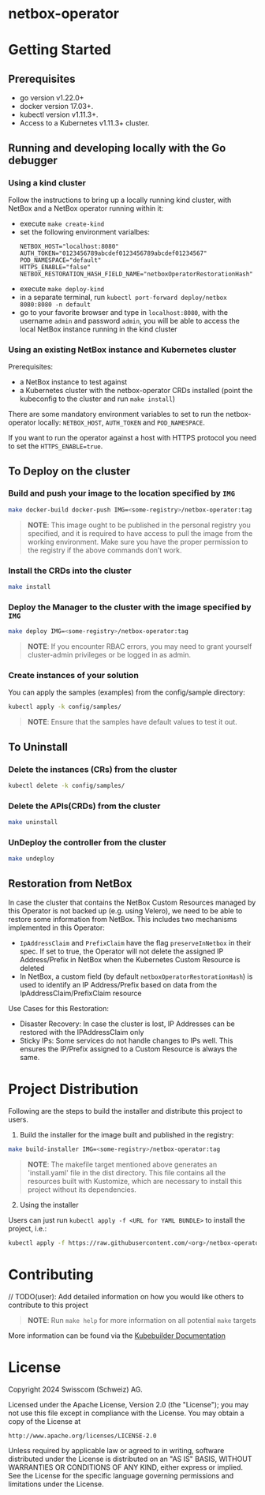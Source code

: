 # netbox-operator

# Getting Started

## Prerequisites
- go version v1.22.0+
- docker version 17.03+.
- kubectl version v1.11.3+.
- Access to a Kubernetes v1.11.3+ cluster.

## Running and developing locally with the Go debugger

### Using a kind cluster

Follow the instructions to bring up a locally running kind cluster, with NetBox and a NetBox operator running within it:
- execute `make create-kind`
- set the following environment varialbes:
    ```
    NETBOX_HOST="localhost:8080"
    AUTH_TOKEN="0123456789abcdef0123456789abcdef01234567"
    POD_NAMESPACE="default"
    HTTPS_ENABLE="false"
    NETBOX_RESTORATION_HASH_FIELD_NAME="netboxOperatorRestorationHash"
    ```
- execute `make deploy-kind`
- in a separate terminal, run `kubectl port-forward deploy/netbox 8080:8080 -n default`
- go to your favorite browser and type in `localhost:8080`, with the username `admin` and password `admin`, you will be able to access the local NetBox instance running in the kind cluster

### Using an existing NetBox instance and Kubernetes cluster

Prerequisites:
- a NetBox instance to test against
- a Kubernetes cluster with the netbox-operator CRDs installed (point the kubeconfig to the cluster and run `make install`)

There are some mandatory environment variables to set to run the netbox-operator locally: `NETBOX_HOST`, `AUTH_TOKEN` and `POD_NAMESPACE`.

If you want to run the operator against a host with HTTPS protocol you need to set the `HTTPS_ENABLE=true`.

## To Deploy on the cluster

### Build and push your image to the location specified by `IMG`

```sh
make docker-build docker-push IMG=<some-registry>/netbox-operator:tag
```

> **NOTE**: This image ought to be published in the personal registry you specified, and it is required to have access to pull the image from the working environment. Make sure you have the proper permission to the registry if the above commands don’t work.

### Install the CRDs into the cluster

```sh
make install
```

### Deploy the Manager to the cluster with the image specified by `IMG`

```sh
make deploy IMG=<some-registry>/netbox-operator:tag
```

> **NOTE**: If you encounter RBAC errors, you may need to grant yourself cluster-admin
privileges or be logged in as admin.

### Create instances of your solution
You can apply the samples (examples) from the config/sample directory:

```sh
kubectl apply -k config/samples/
```

>**NOTE**: Ensure that the samples have default values to test it out.

## To Uninstall

### Delete the instances (CRs) from the cluster

```sh
kubectl delete -k config/samples/
```

### Delete the APIs(CRDs) from the cluster

```sh
make uninstall
```

### UnDeploy the controller from the cluster

```sh
make undeploy
```

## Restoration from NetBox

In case the cluster that contains the NetBox Custom Resources managed by this Operator is not backed up (e.g. using Velero), we need to be able to restore some information from NetBox. This includes two mechanisms implemented in this Operator:
- `IpAddressClaim` and `PrefixClaim` have the flag `preserveInNetbox` in their spec. If set to true, the Operator will not delete the assigned IP Address/Prefix in NetBox when the Kubernetes Custom Resource is deleted
- In NetBox, a custom field (by default `netboxOperatorRestorationHash`) is used to identify an IP Address/Prefix based on data from the IpAddressClaim/PrefixClaim resource

Use Cases for this Restoration:
- Disaster Recovery: In case the cluster is lost, IP Addresses can be restored with the IPAddressClaim only
- Sticky IPs: Some services do not handle changes to IPs well. This ensures the IP/Prefix assigned to a Custom Resource is always the same.

# Project Distribution

Following are the steps to build the installer and distribute this project to users.

1. Build the installer for the image built and published in the registry:

```sh
make build-installer IMG=<some-registry>/netbox-operator:tag
```

> **NOTE**: The makefile target mentioned above generates an 'install.yaml'
file in the dist directory. This file contains all the resources built
with Kustomize, which are necessary to install this project without
its dependencies.

2. Using the installer

Users can just run `kubectl apply -f <URL for YAML BUNDLE>` to install the project, i.e.:

```sh
kubectl apply -f https://raw.githubusercontent.com/<org>/netbox-operator/<tag or branch>/dist/install.yaml
```

# Contributing
// TODO(user): Add detailed information on how you would like others to contribute to this project

> **NOTE**: Run `make help` for more information on all potential `make` targets

More information can be found via the [Kubebuilder Documentation](https://book.kubebuilder.io/introduction.html)

# License

Copyright 2024 Swisscom (Schweiz) AG.

Licensed under the Apache License, Version 2.0 (the "License");
you may not use this file except in compliance with the License.
You may obtain a copy of the License at

    http://www.apache.org/licenses/LICENSE-2.0

Unless required by applicable law or agreed to in writing, software
distributed under the License is distributed on an "AS IS" BASIS,
WITHOUT WARRANTIES OR CONDITIONS OF ANY KIND, either express or implied.
See the License for the specific language governing permissions and
limitations under the License.
